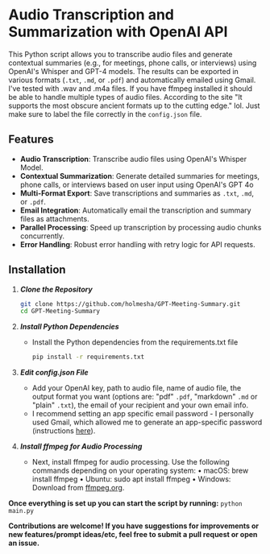 # Audio Transcription and Summarization with OpenAI API

This Python script allows you to transcribe audio files and generate contextual summaries (e.g., for meetings, phone calls, or interviews) using OpenAI's Whisper and GPT-4 models. The results can be exported in various formats (`.txt`, `.md`, or `.pdf`) and automatically emailed using Gmail. I've tested with .wav and .m4a files. If you have ffmpeg installed it should be able to handle multiple types of audio files. According to the site "It supports the most obscure ancient formats up to the cutting edge." lol. Just make sure to label the file correctly in the `config.json` file.

## Features

- **Audio Transcription**: Transcribe audio files using OpenAI's Whisper Model.
- **Contextual Summarization**: Generate detailed summaries for meetings, phone calls, or interviews based on user input using OpenAI's GPT 4o
- **Multi-Format Export**: Save transcriptions and summaries as `.txt`, `.md`, or `.pdf`.
- **Email Integration**: Automatically email the transcription and summary files as attachments.
- **Parallel Processing**: Speed up transcription by processing audio chunks concurrently.
- **Error Handling**: Robust error handling with retry logic for API requests.

## Installation 

1. ***Clone the Repository***
   ```bash
   git clone https://github.com/holmesha/GPT-Meeting-Summary.git
   cd GPT-Meeting-Summary
   ```
2. ***Install Python Dependencies***
    - Install the Python dependencies from the requirements.txt file
      ```bash
      pip install -r requirements.txt
      ```
3. ***Edit config.json File***
    - Add your OpenAI key, path to audio file, name of audio file, the output format you want (options are: "pdf" `.pdf`, "markdown" `.md` or "plain" `.txt`), the email of your recipient and your own email info.
    - I recommend setting an app specific email password - I personally used Gmail, which allowed me to generate an app-specific password (instructions [here](https://support.google.com/accounts/answer/185833?hl=en)).

4. ***Install ffmpeg for Audio Processing***
   - Next, install ffmpeg for audio processing. Use the following commands depending on your operating system:
	•	macOS: brew install ffmpeg
	•	Ubuntu: sudo apt install ffmpeg
	•	Windows: Download from [ffmpeg.org](https://ffmpeg.org/).

**Once everything is set up you can start the script by running:**
    ```
    python main.py
    ```


**Contributions are welcome! If you have suggestions for improvements or new features/prompt ideas/etc, feel free to submit a pull request or open an issue.**
